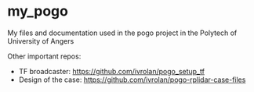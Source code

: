 # my_pogo
My files and documentation used in the pogo project in the Polytech of University of Angers

Other important repos:
- TF broadcaster: https://github.com/ivrolan/pogo_setup_tf
- Design of the case: https://github.com/ivrolan/pogo-rplidar-case-files
